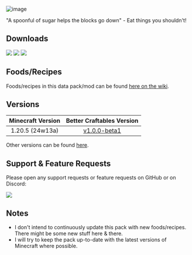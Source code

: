 ![image](https://i.imgur.com/KMVMugm.png)

"A spoonful of sugar helps the blocks go down" - Eat things you shouldn't!

## Downloads

[![](https://img.shields.io/modrinth/dt/BLG002oq?label=Modrinth&style=for-the-badge&color=00AF5C&logo=modrinth)](https://modrinth.com/datapack/better-craftables/)
[![](https://img.shields.io/github/downloads/TheClassic36/Silly-Eatables/total?label=GitHub&style=for-the-badge&color=181717&logo=github)](https://github.com/TheClassic36/Silly-Eatables/releases)
[![](https://img.shields.io/spiget/downloads/108728?label=SpigotMC&style=for-the-badge&color=ED8106&logo=spigotmc)](https://www.spigotmc.org/resources/better-craftables.108728/)

## Foods/Recipes

Foods/recipes in this data pack/mod can be found [here on the wiki](https://github.com/TheClassic36/Silly-Eatables/wiki/FoodsRecipes).

## Versions

| Minecraft Version | Better Craftables Version |
| :--: | :--: |
| 1.20.5 (24w13a) |  [v1.0.0-beta1](https://github.com/TheClassic36/Silly-Eatables/releases/tag/v1.0.0-beta13) |

Other versions can be found [here](https://github.com/TheClassic36/Silly-Eatables/wiki/Versions).

## Support & Feature Requests
Please open any support requests or feature requests on GitHub or on Discord:

[![](https://img.shields.io/discord/1107084025442607206?label=Discord&style=for-the-badge&color=5865F2&logo=discord)](https://discord.gg/vZJSDjPcmu)

## Notes
* I don't intend to continuously update this pack with new foods/recipes. There might be some new stuff here & there.
* I will try to keep the pack up-to-date with the latest versions of Minecraft where possible.